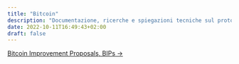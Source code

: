 ```yaml
---
title: "Bitcoin"
description: "Documentazione, ricerche e spiegazioni tecniche sul protocollo Bitcoin"
date: 2022-10-11T16:49:43+02:00
draft: false
---
```


<div class="card my-3">
    <div class="card-body">
        <a class="stretched-link" href="/bitcoin/bips">Bitcoin Improvement Proposals, BIPs &rarr;</a>
    </div>
</div>